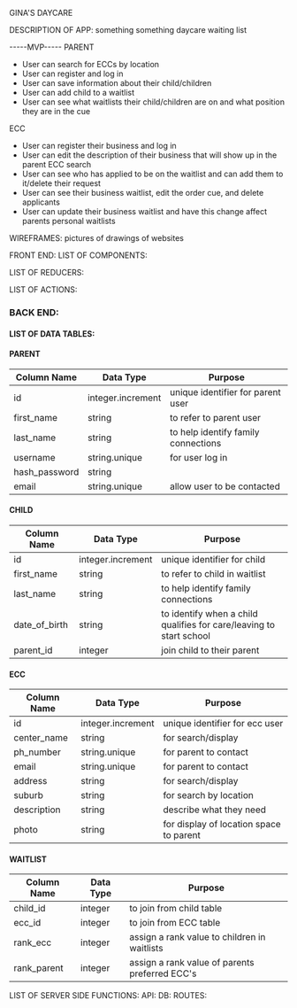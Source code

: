 GINA'S DAYCARE

DESCRIPTION OF APP:
something something daycare waiting list

-----MVP-----
PARENT
- User can search for ECCs by location
- User can register and log in
- User can save information about their child/children
- User can add child to a waitlist
- User can see what waitlists their child/children are on and what position they are in the cue

ECC
- User can register their business and log in
- User can edit the description of their business that will show up in the parent ECC search
- User can see who has applied to be on the waitlist and can add them to it/delete their request
- User can see their business waitlist, edit the order cue, and delete applicants
- User can update their business waitlist and have this change affect parents personal waitlists

WIREFRAMES:
pictures of drawings of websites





FRONT END:
LIST OF COMPONENTS:

LIST OF REDUCERS:

LIST OF ACTIONS:



### BACK END:


#### LIST OF DATA TABLES:

#### PARENT
  | Column Name | Data Type | Purpose |
  | --- | --- | --- |
  | id | integer.increment | unique identifier for parent user |
  | first_name | string | to refer to parent user |
  | last_name | string | to help identify family connections |
  | username | string.unique | for user log in |
  | hash_password | string | |
  | email | string.unique | allow user to be contacted |
  
  
#### CHILD
  | Column Name | Data Type | Purpose |
  | --- | --- | --- |
  | id | integer.increment | unique identifier for child |
  | first_name | string | to refer to child in waitlist |
  | last_name | string | to help identify family connections |
  | date_of_birth | string | to identify when a child qualifies for care/leaving to start school |
  | parent_id | integer | join child to their parent |
  
  
#### ECC
  | Column Name | Data Type | Purpose |
  | --- | --- | --- |
  | id | integer.increment | unique identifier for ecc user |
  | center_name | string | for search/display |
  | ph_number | string.unique | for parent to contact |
  | email | string.unique | for parent to contact |
  | address | string | for search/display |
  | suburb | string | for search by location |
  | description | string | describe what they need |
  | photo | string | for display of location space to parent |
  
  
#### WAITLIST
  | Column Name | Data Type | Purpose |
  | --- | --- | --- |
  | child_id | integer | to join from child table |
  | ecc_id | integer | to join from ECC table |
  | rank_ecc | integer | assign a rank value to children in waitlists |
  | rank_parent | integer | assign a rank value of parents preferred ECC's |



LIST OF SERVER SIDE FUNCTIONS:
  API:
  DB:
  ROUTES:
